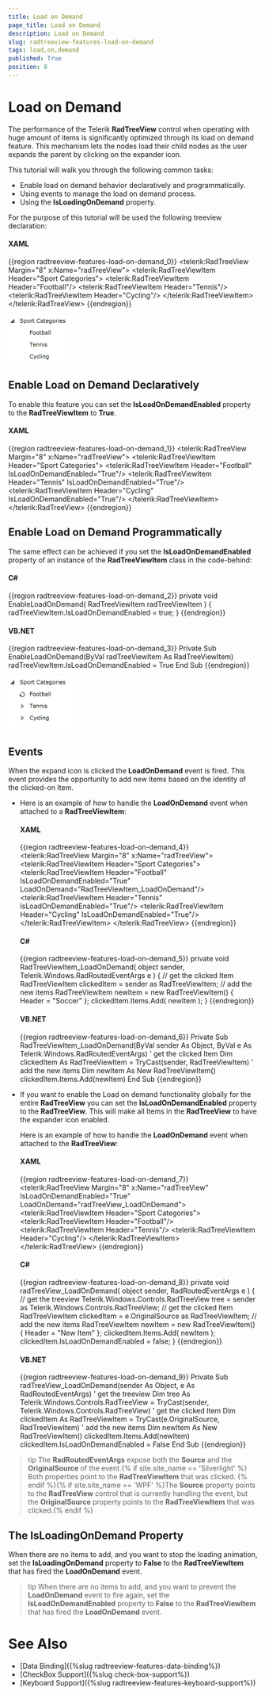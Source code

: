 ```yaml
---
title: Load on Demand
page_title: Load on Demand
description: Load on Demand
slug: radtreeview-features-load-on-demand
tags: load,on,demand
published: True
position: 8
---
```


# Load on Demand

The performance of the Telerik __RadTreeView__ control when operating with huge amount of items is significantly optimized through its load on demand feature. This mechanism lets the nodes load their child nodes as the user expands the parent by clicking on the expander icon.
	  

This tutorial will walk you through the following common tasks:

* Enable load on demand behavior declaratively and programmatically.
* Using events to manage the load on demand process.
* Using the __IsLoadingOnDemand__ property.

For the purpose of this tutorial will be used the following treeview declaration: 

#### __XAML__

{{region radtreeview-features-load-on-demand_0}}
	<telerik:RadTreeView Margin="8" x:Name="radTreeView">
	    <telerik:RadTreeViewItem Header="Sport Categories">
	        <telerik:RadTreeViewItem Header="Football"/>
	        <telerik:RadTreeViewItem Header="Tennis"/>
	        <telerik:RadTreeViewItem Header="Cycling"/>
	    </telerik:RadTreeViewItem>
	</telerik:RadTreeView>
	{{endregion}}

![](images/RadTreeView_FeaturesLoadOnDemand_001.PNG)

## Enable Load on Demand Declaratively 

To enable this feature you can set the __IsLoadOnDemandEnabled__ property to the __RadTreeViewItem__ to __True__.

#### __XAML__

{{region radtreeview-features-load-on-demand_1}}
	<telerik:RadTreeView Margin="8" x:Name="radTreeView">
	    <telerik:RadTreeViewItem Header="Sport Categories">
	        <telerik:RadTreeViewItem Header="Football" IsLoadOnDemandEnabled="True"/>
	        <telerik:RadTreeViewItem Header="Tennis" IsLoadOnDemandEnabled="True"/>
	        <telerik:RadTreeViewItem Header="Cycling" IsLoadOnDemandEnabled="True"/>
	    </telerik:RadTreeViewItem>
	</telerik:RadTreeView>
	{{endregion}}

## Enable Load on Demand Programmatically 

The same effect can be achieved if you set the __IsLoadOnDemandEnabled__ property of an instance of the __RadTreeViewItem__ class in the code-behind:

#### __C#__

{{region radtreeview-features-load-on-demand_2}}
	private void EnableLoadOnDemand( RadTreeViewItem radTreeViewItem )
	{
	    radTreeViewItem.IsLoadOnDemandEnabled = true;
	}
	{{endregion}}



#### __VB.NET__

{{region radtreeview-features-load-on-demand_3}}
	Private Sub EnableLoadOnDemand(ByVal radTreeViewItem As RadTreeViewItem)
	    radTreeViewItem.IsLoadOnDemandEnabled = True
	End Sub
	{{endregion}}
	
![](images/RadTreeView_FeaturesLoadOnDemand_010.PNG)

## Events 

When the expand icon is clicked the __LoadOnDemand__ event is fired. This event provides the opportunity to add new items based on the identity of the clicked-on Item.

* Here is an example of how to handle the __LoadOnDemand__ event when attached to a __RadTreeViewItem__:

	#### __XAML__

	{{region radtreeview-features-load-on-demand_4}}
		<telerik:RadTreeView Margin="8" x:Name="radTreeView">
			<telerik:RadTreeViewItem Header="Sport Categories">
				<telerik:RadTreeViewItem Header="Football" IsLoadOnDemandEnabled="True" LoadOnDemand="RadTreeViewItem_LoadOnDemand"/>
				<telerik:RadTreeViewItem Header="Tennis" IsLoadOnDemandEnabled="True"/>
				<telerik:RadTreeViewItem Header="Cycling" IsLoadOnDemandEnabled="True"/>
			</telerik:RadTreeViewItem>
		</telerik:RadTreeView>
		{{endregion}}

	#### __C#__

	{{region radtreeview-features-load-on-demand_5}}
		private void RadTreeViewItem_LoadOnDemand( object sender, Telerik.Windows.RadRoutedEventArgs e )
		{
			// get the clicked Item
			RadTreeViewItem clickedItem = sender as RadTreeViewItem;
			// add the new items
			RadTreeViewItem newItem = new RadTreeViewItem()
			{
				Header = "Soccer"
			};
			clickedItem.Items.Add( newItem );
		}
		{{endregion}}

	#### __VB.NET__

	{{region radtreeview-features-load-on-demand_6}}
		Private Sub RadTreeViewItem_LoadOnDemand(ByVal sender As Object, ByVal e As Telerik.Windows.RadRoutedEventArgs)
			' get the clicked Item
			Dim clickedItem As RadTreeViewItem = TryCast(sender, RadTreeViewItem)
			' add the new items
			Dim newItem As New RadTreeViewItem()
			clickedItem.Items.Add(newItem)
		End Sub
		{{endregion}}

* If you want to enable the Load on demand functionality globally for the entire __RadTreeView__ you can set the __IsLoadOnDemandEnabled__ property to the __RadTreeView__. This will make all Items in the __RadTreeView__ to have the expander icon enabled.
		
	Here is an example of how to handle the __LoadOnDemand__ event when attached to the __RadTreeView__:

	#### __XAML__

	{{region radtreeview-features-load-on-demand_7}}
		<telerik:RadTreeView Margin="8" x:Name="radTreeView" IsLoadOnDemandEnabled="True" LoadOnDemand="radTreeView_LoadOnDemand">
			<telerik:RadTreeViewItem Header="Sport Categories">
				<telerik:RadTreeViewItem Header="Football"/>
				<telerik:RadTreeViewItem Header="Tennis"/>
				<telerik:RadTreeViewItem Header="Cycling"/>
			</telerik:RadTreeViewItem>
		</telerik:RadTreeView>
		{{endregion}}

	#### __C#__

	{{region radtreeview-features-load-on-demand_8}}
		private void radTreeView_LoadOnDemand( object sender, RadRoutedEventArgs e )
		{
			// get the treeview
			Telerik.Windows.Controls.RadTreeView tree = sender as Telerik.Windows.Controls.RadTreeView;
			// get the clicked Item
			RadTreeViewItem clickedItem = e.OriginalSource as RadTreeViewItem;
			// add the new items
			RadTreeViewItem newItem = new RadTreeViewItem()
			{
				Header = "New Item"
			};
			clickedItem.Items.Add( newItem );
			clickedItem.IsLoadOnDemandEnabled = false;
		}
		{{endregion}}

	#### __VB.NET__

	{{region radtreeview-features-load-on-demand_9}}
		Private Sub radTreeView_LoadOnDemand(sender As Object, e As RadRoutedEventArgs)
		 ' get the treeview
		 Dim tree As Telerik.Windows.Controls.RadTreeView = TryCast(sender, Telerik.Windows.Controls.RadTreeView)
		 ' get the clicked Item
		 Dim clickedItem As RadTreeViewItem = TryCast(e.OriginalSource, RadTreeViewItem)
		 ' add the new items
		 Dim newItem As New RadTreeViewItem()
		 clickedItem.Items.Add(newItem)
		 clickedItem.IsLoadOnDemandEnabled = False
		End Sub
		{{endregion}}

>tip The __RadRoutedEventArgs__ expose both the __Source__ and the __OriginalSource__ of the event.{% if site.site_name == 'Silverlight' %} Both properties point to the __RadTreeViewItem__ that was clicked. {% endif %}{% if site.site_name == 'WPF' %}The __Source__ property points to the __RadTreeView__ control that is currently handling the event, but the __OriginalSource__ property points to the __RadTreeViewItem__ that was clicked.{% endif %}

## The IsLoadingOnDemand Property 

When there are no items to add, and you want to stop the loading animation, set the __IsLoadingOnDemand__ property to __False__ to the __RadTreeViewItem__ that has fired the __LoadOnDemand__ event.

>tip When there are no items to add, and you want to prevent the __LoadOnDemand__ event to fire again, set the __IsLoadOnDemandEnabled__ property to __False__ to the __RadTreeViewItem__ that has fired the __LoadOnDemand__ event.

# See Also

 * [Data Binding]({%slug radtreeview-features-data-binding%})
 * [CheckBox Support]({%slug check-box-support%})
 * [Keyboard Support]({%slug radtreeview-features-keyboard-support%})